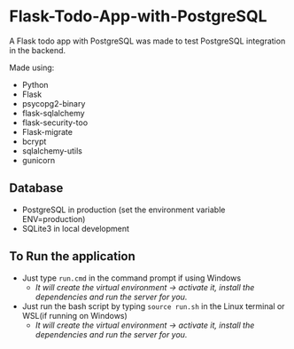 # Flask-Todo-App-with-PostgreSQL
A Flask todo app with PostgreSQL was made to test PostgreSQL integration in the backend.


Made using:
- Python
- Flask 
- psycopg2-binary
- flask-sqlalchemy
- flask-security-too
- Flask-migrate
- bcrypt
- sqlalchemy-utils
- gunicorn


## Database
- PostgreSQL in production (set the environment variable ENV=production)
- SQLite3 in local development


## To Run the application
- Just type `run.cmd` in the command prompt if using Windows
    - _It will create the virtual environment -> activate it, install the dependencies and run the server for you._
- Just run the bash script by typing `source run.sh` in the Linux terminal or WSL(if running on Windows)
    - _It will create the virtual environment -> activate it, install the dependencies and run the server for you._
  
